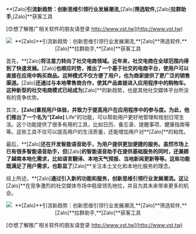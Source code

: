 **[Zalo]**引流新趋势：创新思维引领行业发展潮流,**[Zalo]**筛选软件,**[Zalo]**拉群助手,**[Zalo]**获客工具

[😍想了解推广相关软件的朋友请登录 http://www.vst.tw](http://www.vst.tw)

 <center><img src="https://vst.tw/MP4/tuiguang/png/4.png" alt="**[Zalo]**引流新趋势：创新思维引领行业发展潮流,**[Zalo]**筛选软件,**[Zalo]**拉群助手,**[Zalo]**获客工具"></center>

首先，**[Zalo]**将注意力转向了社交电商领域。近年来，社交电商在全球范围内得到了快速发展。**[Zalo]**也顺应时势，推出了一个基于社交的电商平台，使用户可以直接在应用中购买商品。这种模式不仅方便了用户，也为商家提供了更广泛的销售渠道。**[Zalo]**还通过与本地零售商合作，使其产品直接进入应用程序中的购物车。这种新型的社交电商模式已经成为**[Zalo]**的新趋势，也是其他社交媒体平台所没有的竞争优势。

其次，**[Zalo]**重视用户体验，并致力于提高用户在应用程序中的参与度。为此，他们推出了一个名为“**[Zalo]** Life”的功能，可以帮助用户更好地管理和规划日常生活。这个功能提供了很多有用的工具，比如日历、备忘录、提醒事项、健康指南等等。这些工具不仅可以提高用户的生活质量，还能增加用户对**[Zalo]**的粘性。

最后，**[Zalo]**还在开发智能语音助手，为用户提供更加便捷的服务。虽然市场上已有很多智能语音助手，但**[Zalo]**的智能语音助手在提供基础服务的同时，还兼顾了越南本地化需求，比如语言翻译、本地天气预报、当地新闻更新等等。这些功能既满足了用户需求，也彰显了**[Zalo]**关注本土文化和本地化服务的理念。

综上所述，**[Zalo]**通过引入新的功能和服务，创新思维引领行业发展潮流。这让**[Zalo]**在竞争激烈的社交媒体市场中稳居领先地位，并且为其未来带来更多的机会。

 <center><img src="https://vst.tw/MP4/tuiguang/png/6.png" alt="**[Zalo]**引流新趋势：创新思维引领行业发展潮流,**[Zalo]**筛选软件,**[Zalo]**拉群助手,**[Zalo]**获客工具"></center>

[😍想了解推广相关软件的朋友请登录 http://www.vst.tw](http://www.vst.tw)



